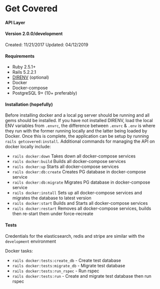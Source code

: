 # Get Covered 
#### API Layer
#### Version 2.0.0/development

Created: 11/21/2017
Updated: 04/12/2019

#### Requirements
* Ruby 2.5.1+
* Rails 5.2.2.1
* [DIRENV](https://github.com/direnv/direnv) (optional)
* Docker
* Docker-compose
* PostgreSQL 9+ (10+ preferably)

#### Installation (hopefully)
Before installing docker and a local pg server should be running and all gems should be installed.  If you have not installed DIRENV, load the local ENV variables from `.envrc`, the difference between `.envrc` & `.env` is where they run with the former running locally and the latter being loaded by Docker.  Once this is complete, the application can be setup by running `rails getcovered:install`.  Additional commands for managing the API on docker locally include: 

* `rails docker:down` Takes down all docker-compose services
* `rails docker:build` Builds all docker-compose services
* `rails docker:up` Starts all docker-compose services
* `rails docker:db:create` Creates PG database in docker-compose service
* `rails docker:db:migrate` Migrates PG database in docker-compose service
* `rails docker:install` Sets up all docker-compose services and migrates the database to latest version
* `rails docker:start` Builds and Starts all docker-compose services
* `rails docker:restart` Removes all docker-compose services, builds then re-start them under force-recreate

#### Tests
Credentials for the elasticsearch, redis and stripe are similar with the `development` environment

Docker tasks:
* `rails docker:tests:create_db` - Create test database 
* `rails docker:tests:migrate_db` - Migrate test database 
* `rails docker:tests:run_rspec` - Run rspec
* `rails docker:tests:run` - Create and migrate test database then run rspec
